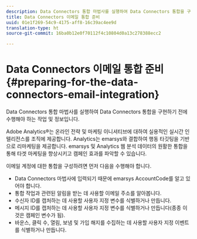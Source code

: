 ```yaml
---
description: Data Connectors 통합 마법사를 실행하여 Data Connectors 통합을 구현하기 전에 수행해야 하는 작업 및 정보입니다.
title: Data Connectors 이메일 통합 준비
uuid: 01e1f269-54c9-4175-aff8-16c39ac4ee9d
translation-type: ht
source-git-commit: 16ba0b12e0f70112f4c10804d0a13c278388ecc2

---
```



# Data Connectors 이메일 통합 준비{#preparing-for-the-data-connectors-email-integration}

Data Connectors 통합 마법사를 실행하여 Data Connectors 통합을 구현하기 전에 수행해야 하는 작업 및 정보입니다.

Adobe Analytics®는 온라인 전략 및 마케팅 이니셔티브에 대하여 실용적인 실시간 인텔리전스를 조직에 제공합니다. Analytics는 emarsys와 결합하여 행동 타깃팅을 기반으로 리마케팅을 제공합니다. emarsys 및 Analytics 웹 분석 데이터의 원활한 통합을 통해 타겟 마케팅을 향상시키고 캠페인 효과를 파악할 수 있습니다.

이메일 계정에 대한 통합을 구성하려면 먼저 다음을 수행해야 합니다.

* Data Connectors 마법사에 입력되기 때문에 emarsys AccountCode를 알고 있어야 합니다.
* 통합 작업과 관련된 알림을 받는 데 사용할 이메일 주소를 알아봅니다.
* 수신자 ID를 캡처하는 데 사용할 사용자 지정 변수를 식별하거나 만듭니다.
* 메시지 ID를 캡처하는 데 사용할 사용자 지정 변수를 식별하거나 만듭니다(종종 이것은 캠페인 변수가 됨).
* 바운스, 클릭 수, 열림, 보냄 및 가입 해지를 수집하는 데 사용할 사용자 지정 이벤트를 식별하거나 만듭니다.

